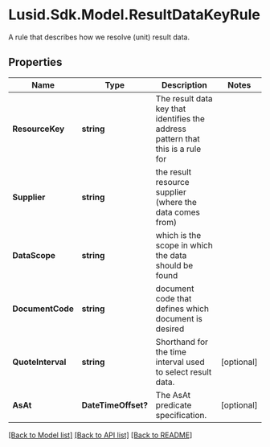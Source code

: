 # Lusid.Sdk.Model.ResultDataKeyRule
A rule that describes how we resolve (unit) result data.

## Properties

Name | Type | Description | Notes
------------ | ------------- | ------------- | -------------
**ResourceKey** | **string** | The result data key that identifies the address pattern that this is a rule for | 
**Supplier** | **string** | the result resource supplier (where the data comes from) | 
**DataScope** | **string** | which is the scope in which the data should be found | 
**DocumentCode** | **string** | document code that defines which document is desired | 
**QuoteInterval** | **string** | Shorthand for the time interval used to select result data. | [optional] 
**AsAt** | **DateTimeOffset?** | The AsAt predicate specification. | [optional] 

[[Back to Model list]](../README.md#documentation-for-models) [[Back to API list]](../README.md#documentation-for-api-endpoints) [[Back to README]](../README.md)

